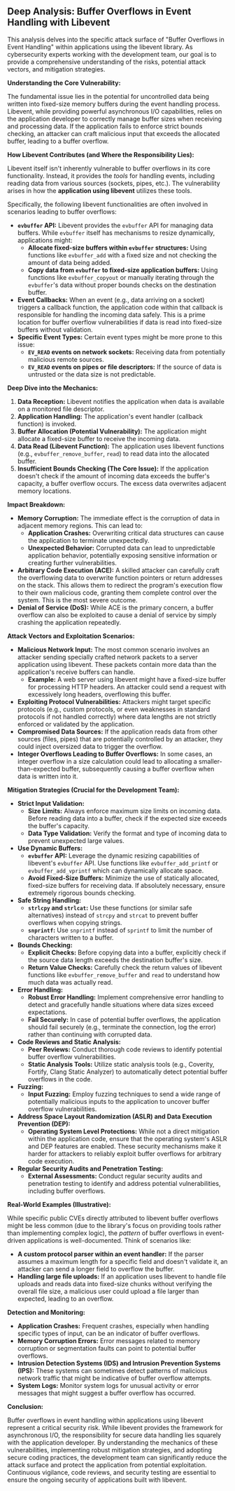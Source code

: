 ## Deep Analysis: Buffer Overflows in Event Handling with Libevent

This analysis delves into the specific attack surface of "Buffer Overflows in Event Handling" within applications using the libevent library. As cybersecurity experts working with the development team, our goal is to provide a comprehensive understanding of the risks, potential attack vectors, and mitigation strategies.

**Understanding the Core Vulnerability:**

The fundamental issue lies in the potential for uncontrolled data being written into fixed-size memory buffers during the event handling process. Libevent, while providing powerful asynchronous I/O capabilities, relies on the application developer to correctly manage buffer sizes when receiving and processing data. If the application fails to enforce strict bounds checking, an attacker can craft malicious input that exceeds the allocated buffer, leading to a buffer overflow.

**How Libevent Contributes (and Where the Responsibility Lies):**

Libevent itself isn't inherently vulnerable to buffer overflows in its core functionality. Instead, it provides the *tools* for handling events, including reading data from various sources (sockets, pipes, etc.). The vulnerability arises in how the **application using libevent** utilizes these tools.

Specifically, the following libevent functionalities are often involved in scenarios leading to buffer overflows:

* **`evbuffer` API:** Libevent provides the `evbuffer` API for managing data buffers. While `evbuffer` itself has mechanisms to resize dynamically, applications might:
    * **Allocate fixed-size buffers within `evbuffer` structures:**  Using functions like `evbuffer_add` with a fixed size and not checking the amount of data being added.
    * **Copy data from `evbuffer` to fixed-size application buffers:** Using functions like `evbuffer_copyout` or manually iterating through the `evbuffer`'s data without proper bounds checks on the destination buffer.
* **Event Callbacks:**  When an event (e.g., data arriving on a socket) triggers a callback function, the application code within that callback is responsible for handling the incoming data safely. This is a prime location for buffer overflow vulnerabilities if data is read into fixed-size buffers without validation.
* **Specific Event Types:** Certain event types might be more prone to this issue:
    * **`EV_READ` events on network sockets:** Receiving data from potentially malicious remote sources.
    * **`EV_READ` events on pipes or file descriptors:** If the source of data is untrusted or the data size is not predictable.

**Deep Dive into the Mechanics:**

1. **Data Reception:** Libevent notifies the application when data is available on a monitored file descriptor.
2. **Application Handling:** The application's event handler (callback function) is invoked.
3. **Buffer Allocation (Potential Vulnerability):** The application might allocate a fixed-size buffer to receive the incoming data.
4. **Data Read (Libevent Function):** The application uses libevent functions (e.g., `evbuffer_remove_buffer`, `read`) to read data into the allocated buffer.
5. **Insufficient Bounds Checking (The Core Issue):** If the application doesn't check if the amount of incoming data exceeds the buffer's capacity, a buffer overflow occurs. The excess data overwrites adjacent memory locations.

**Impact Breakdown:**

* **Memory Corruption:**  The immediate effect is the corruption of data in adjacent memory regions. This can lead to:
    * **Application Crashes:** Overwriting critical data structures can cause the application to terminate unexpectedly.
    * **Unexpected Behavior:**  Corrupted data can lead to unpredictable application behavior, potentially exposing sensitive information or creating further vulnerabilities.
* **Arbitrary Code Execution (ACE):**  A skilled attacker can carefully craft the overflowing data to overwrite function pointers or return addresses on the stack. This allows them to redirect the program's execution flow to their own malicious code, granting them complete control over the system. This is the most severe outcome.
* **Denial of Service (DoS):**  While ACE is the primary concern, a buffer overflow can also be exploited to cause a denial of service by simply crashing the application repeatedly.

**Attack Vectors and Exploitation Scenarios:**

* **Malicious Network Input:** The most common scenario involves an attacker sending specially crafted network packets to a server application using libevent. These packets contain more data than the application's receive buffers can handle.
    * **Example:** A web server using libevent might have a fixed-size buffer for processing HTTP headers. An attacker could send a request with excessively long headers, overflowing this buffer.
* **Exploiting Protocol Vulnerabilities:**  Attackers might target specific protocols (e.g., custom protocols, or even weaknesses in standard protocols if not handled correctly) where data lengths are not strictly enforced or validated by the application.
* **Compromised Data Sources:** If the application reads data from other sources (files, pipes) that are potentially controlled by an attacker, they could inject oversized data to trigger the overflow.
* **Integer Overflows Leading to Buffer Overflows:**  In some cases, an integer overflow in a size calculation could lead to allocating a smaller-than-expected buffer, subsequently causing a buffer overflow when data is written into it.

**Mitigation Strategies (Crucial for the Development Team):**

* **Strict Input Validation:**
    * **Size Limits:**  Always enforce maximum size limits on incoming data. Before reading data into a buffer, check if the expected size exceeds the buffer's capacity.
    * **Data Type Validation:** Verify the format and type of incoming data to prevent unexpected large values.
* **Use Dynamic Buffers:**
    * **`evbuffer` API:** Leverage the dynamic resizing capabilities of libevent's `evbuffer` API. Use functions like `evbuffer_add_printf` or `evbuffer_add_vprintf` which can dynamically allocate space.
    * **Avoid Fixed-Size Buffers:** Minimize the use of statically allocated, fixed-size buffers for receiving data. If absolutely necessary, ensure extremely rigorous bounds checking.
* **Safe String Handling:**
    * **`strlcpy` and `strlcat`:** Use these functions (or similar safe alternatives) instead of `strcpy` and `strcat` to prevent buffer overflows when copying strings.
    * **`snprintf`:** Use `snprintf` instead of `sprintf` to limit the number of characters written to a buffer.
* **Bounds Checking:**
    * **Explicit Checks:** Before copying data into a buffer, explicitly check if the source data length exceeds the destination buffer's size.
    * **Return Value Checks:**  Carefully check the return values of libevent functions like `evbuffer_remove_buffer` and `read` to understand how much data was actually read.
* **Error Handling:**
    * **Robust Error Handling:** Implement comprehensive error handling to detect and gracefully handle situations where data sizes exceed expectations.
    * **Fail Securely:**  In case of potential buffer overflows, the application should fail securely (e.g., terminate the connection, log the error) rather than continuing with corrupted data.
* **Code Reviews and Static Analysis:**
    * **Peer Reviews:** Conduct thorough code reviews to identify potential buffer overflow vulnerabilities.
    * **Static Analysis Tools:** Utilize static analysis tools (e.g., Coverity, Fortify, Clang Static Analyzer) to automatically detect potential buffer overflows in the code.
* **Fuzzing:**
    * **Input Fuzzing:** Employ fuzzing techniques to send a wide range of potentially malicious inputs to the application to uncover buffer overflow vulnerabilities.
* **Address Space Layout Randomization (ASLR) and Data Execution Prevention (DEP):**
    * **Operating System Level Protections:** While not a direct mitigation within the application code, ensure that the operating system's ASLR and DEP features are enabled. These security mechanisms make it harder for attackers to reliably exploit buffer overflows for arbitrary code execution.
* **Regular Security Audits and Penetration Testing:**
    * **External Assessments:** Conduct regular security audits and penetration testing to identify and address potential vulnerabilities, including buffer overflows.

**Real-World Examples (Illustrative):**

While specific public CVEs directly attributed to libevent buffer overflows might be less common (due to the library's focus on providing tools rather than implementing complex logic), the *pattern* of buffer overflows in event-driven applications is well-documented. Think of scenarios like:

* **A custom protocol parser within an event handler:**  If the parser assumes a maximum length for a specific field and doesn't validate it, an attacker can send a longer field to overflow the buffer.
* **Handling large file uploads:**  If an application uses libevent to handle file uploads and reads data into fixed-size chunks without verifying the overall file size, a malicious user could upload a file larger than expected, leading to an overflow.

**Detection and Monitoring:**

* **Application Crashes:** Frequent crashes, especially when handling specific types of input, can be an indicator of buffer overflows.
* **Memory Corruption Errors:**  Error messages related to memory corruption or segmentation faults can point to potential buffer overflows.
* **Intrusion Detection Systems (IDS) and Intrusion Prevention Systems (IPS):**  These systems can sometimes detect patterns of malicious network traffic that might be indicative of buffer overflow attempts.
* **System Logs:**  Monitor system logs for unusual activity or error messages that might suggest a buffer overflow has occurred.

**Conclusion:**

Buffer overflows in event handling within applications using libevent represent a critical security risk. While libevent provides the framework for asynchronous I/O, the responsibility for secure data handling lies squarely with the application developer. By understanding the mechanics of these vulnerabilities, implementing robust mitigation strategies, and adopting secure coding practices, the development team can significantly reduce the attack surface and protect the application from potential exploitation. Continuous vigilance, code reviews, and security testing are essential to ensure the ongoing security of applications built with libevent.
